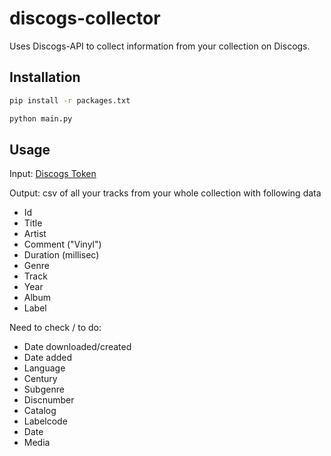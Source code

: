 # discogs-collector
Uses Discogs-API to collect information from your collection on Discogs.

## Installation

```sh
pip install -r packages.txt
```

```sh
python main.py
```

## Usage

Input: <a href="https://www.discogs.com/de/settings/developers">Discogs Token</a>

Output: csv of all your tracks from your whole collection with following data

- Id
- Title
- Artist
- Comment ("Vinyl")
- Duration (millisec)
- Genre
- Track
- Year
- Album
- Label

Need to check / to do: 
- Date downloaded/created
- Date added
- Language
- Century
- Subgenre
- Discnumber
- Catalog
- Labelcode
- Date
- Media
